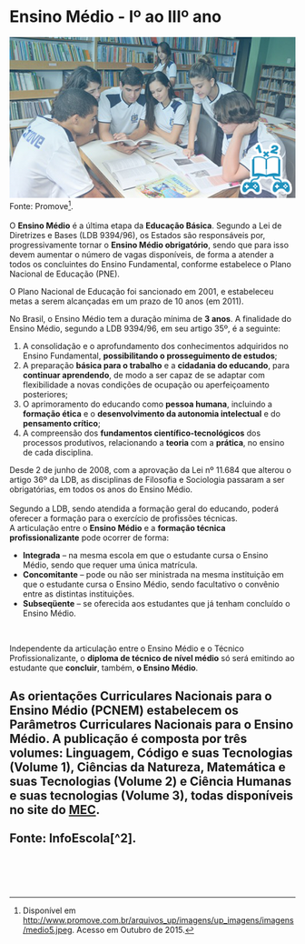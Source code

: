 # Ensino Médio - Iº ao IIIº ano   

![Ensino Médio - Iº ao IIIº ano](/imagens/ensino/ensino-medio.jpg "Ensino Médio")  
Fonte: Promove[^1].
<br/>  
O **Ensino Médio** é a última etapa da **Educação Básica**. Segundo a Lei de Diretrizes e Bases (LDB 9394/96), os Estados são responsáveis por, progressivamente tornar o **Ensino Médio obrigatório**, sendo que para isso devem aumentar o número de vagas disponíveis, de forma a atender a todos os concluintes do Ensino Fundamental, conforme estabelece o Plano Nacional de Educação (PNE).

O Plano Nacional de Educação foi sancionado em 2001, e estabeleceu metas a serem alcançadas em um prazo de 10 anos (em 2011).

No Brasil, o Ensino Médio tem a duração mínima de **3 anos**. A finalidade do Ensino Médio, segundo a LDB 9394/96, em seu artigo 35º, é a seguinte:  
1. A consolidação e o aprofundamento dos conhecimentos adquiridos no Ensino Fundamental, **possibilitando o prosseguimento de estudos**;  
2. A preparação **básica para o trabalho** e a **cidadania do educando**, para **continuar aprendendo**, de modo a ser capaz de se adaptar com flexibilidade a novas condições de ocupação ou aperfeiçoamento posteriores;  
3. O aprimoramento do educando como **pessoa humana**, incluindo a **formação ética** e o **desenvolvimento da autonomia intelectual** e do **pensamento crítico**;  
4. A compreensão dos **fundamentos científico-tecnológicos** dos processos produtivos, relacionando a **teoria** com a **prática**, no ensino de cada disciplina.  

Desde 2 de junho de 2008, com a aprovação da Lei nº 11.684 que alterou o artigo 36º da LDB, as disciplinas de Filosofia e Sociologia passaram a ser obrigatórias, em todos os anos do Ensino Médio.  
<br/>
Segundo a LDB, sendo atendida a formação geral do educando, poderá oferecer a formação para o exercício de profissões técnicas.
<br/>
A articulação entre o **Ensino Médio** e a **formação técnica profissionalizante** pode ocorrer de forma:  
- **Integrada** – na mesma escola em que o estudante cursa o Ensino Médio, sendo que requer uma única matrícula.  
- **Concomitante** – pode ou não ser ministrada na mesma instituição em que o estudante cursa o Ensino Médio, sendo facultativo o convênio entre as distintas instituições.  
- **Subseqüente** – se oferecida aos estudantes que já tenham concluído o Ensino Médio.  
</br>  

Independente da articulação entre o Ensino Médio e o Técnico Profissionalizante, o **diploma de técnico de nível médio** só será emitindo ao estudante que **concluir**, também, **o Ensino Médio**.  

As orientações Curriculares Nacionais para o Ensino Médio (PCNEM) estabelecem os Parâmetros Curriculares Nacionais para o Ensino Médio. A publicação é composta por três volumes: **Linguagem, Código e suas Tecnologias** (Volume 1), **Ciências da Natureza, Matemática e suas Tecnologias** (Volume 2) e **Ciência Humanas e suas tecnologias** (Volume 3), todas disponíveis no site do [MEC](https://www.mec.gov.br).  
<br/>
Fonte: InfoEscola[^2].  
<br/>
---  
[^1]: Disponível em http://www.promove.com.br/arquivos_up/imagens/up_imagens/imagens/medio5.jpeg. Acesso em Outubro de 2015.  
[^4]: Disponível em http://www.infoescola.com/educacao/ensino-fundamental. Acesso em Outubro de 2015.  
<br/>
<br/>
